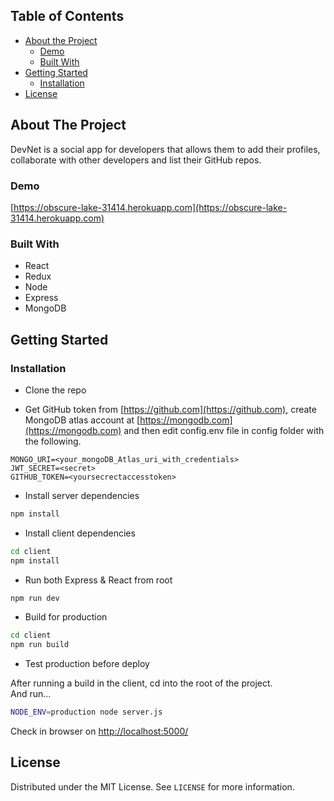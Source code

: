 <!-- TABLE OF CONTENTS -->
## Table of Contents

* [About the Project](#about-the-project)
  * [Demo](#demo)
  * [Built With](#built-with)
* [Getting Started](#getting-started)
  * [Installation](#installation)
* [License](#license)



<!-- ABOUT THE PROJECT -->
## About The Project
DevNet is a social app for developers that allows them to add their profiles, collaborate with other developers and list their GitHub repos.

### Demo
[https://obscure-lake-31414.herokuapp.com](https://obscure-lake-31414.herokuapp.com)

### Built With
* React
* Redux
* Node
* Express
* MongoDB

<!-- GETTING STARTED -->
## Getting Started

### Installation
* Clone the repo

* Get GitHub token from [https://github.com](https://github.com), create MongoDB atlas account at [https://mongodb.com](https://mongodb.com) and then edit config.env file in config folder with the following.

```
MONGO_URI=<your_mongoDB_Atlas_uri_with_credentials>
JWT_SECRET=<secret>
GITHUB_TOKEN=<yoursecrectaccesstoken>
```

* Install server dependencies

```bash
npm install
```

* Install client dependencies

```bash
cd client
npm install
```

* Run both Express & React from root

```bash
npm run dev
```

* Build for production

```bash
cd client
npm run build
```

* Test production before deploy

After running a build in the client, cd into the root of the project.  
And run...

```bash
NODE_ENV=production node server.js
```

Check in browser on [http://localhost:5000/](http://localhost:5000/)



<!-- LICENSE -->
## License

Distributed under the MIT License. See `LICENSE` for more information.
